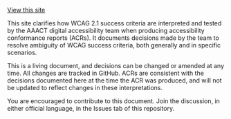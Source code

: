 [View this site](https://aaact-aatia.github.io/wcag-decisions/)

This site clarifies how WCAG 2.1 success criteria are interpreted and tested by the AAACT digital accessibility team when producing accessibility conformance reports (ACRs). It documents decisions made by the team to resolve ambiguity of WCAG success criteria, both generally and in specific scenarios.

This is a living document, and decisions can be changed or amended at any time. All changes are tracked in GitHub. ACRs are consistent with the decisions documented here at the time the ACR was produced, and will not be updated to reflect changes in these interpretations.

You are encouraged to contribute to this document. Join the discussion, in either official language, in the Issues tab of this repository.

